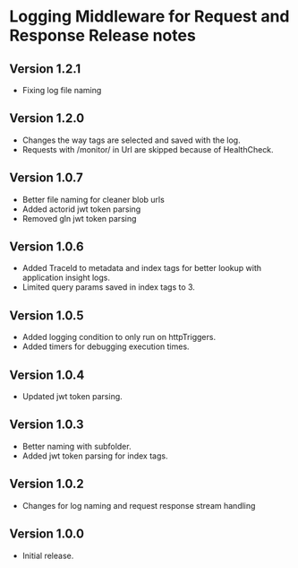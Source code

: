 # Logging Middleware for Request and Response Release notes

## Version 1.2.1

- Fixing log file naming

## Version 1.2.0

- Changes the way tags are selected and saved with the log. 
- Requests with /monitor/ in Url are skipped because of HealthCheck.

## Version 1.0.7

- Better file naming for cleaner blob urls
- Added actorid jwt token parsing
- Removed gln jwt token parsing

## Version 1.0.6

- Added TraceId to metadata and index tags for better lookup with application insight logs.
- Limited query params saved in index tags to 3.

## Version 1.0.5

- Added logging condition to only run on httpTriggers. 
- Added timers for debugging execution times.

## Version 1.0.4

- Updated jwt token parsing.

## Version 1.0.3

- Better naming with subfolder. 
- Added jwt token parsing for index tags.

## Version 1.0.2

- Changes for log naming and request response stream handling

## Version 1.0.0

- Initial release.